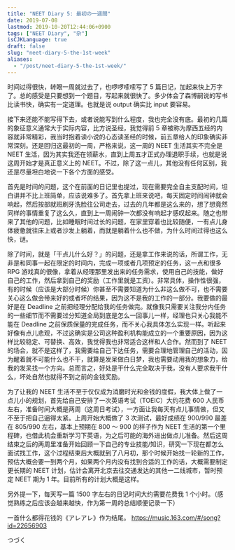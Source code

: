 ```yaml
---
title: "NEET Diary 5: 最初の一週間"
date: 2019-07-08
lastmod: 2019-10-20T12:44:06+0900
tags: ["NEET Diary", "杂"]
isCJKLanguage: true
draft: false
slug: "neet-diary-5-the-1st-week"
aliases:
  - "/post/neet-diary-5-the-1st-week/"
---
```


时间过得很快，转眼一周就过去了，也啰啰嗦嗦写了 5 篇日记，加起来快上万字了。总的感受是只要想到一个题目，写起来就很快了。多少体会了森博嗣说的写书比读书快，确实有一定道理。也就是说 output 确实比 input 要容易。

<!--more-->

接下来还能不能写得下去，或者说能写到什么程度，我也完全没有底。最初的几篇的象征意义通常大于实际内容，比方说圣经，我觉得前 5 章被称为摩西五经的内容就非常精彩，我当时抱着读小说的心态读圣经的时候，前五章给人的印象确实非常深刻。还是回归这最初的一周，严格来说，这一周的 NEET 生活其实不完全是 NEET 生活，因为其实我还在领薪水，直到上周五才正式办理退职手续，也就是说这周开始才是真正意义上的 NEET。不过，除了这一点儿，其他没有任何区别，我还是尽量坦白地说一下各个方面的感受。

首先是时间的问题，这个在前面的日记里也提过，现在需要完全自主支配时间，坦白讲并不比上班简单，应该说难多了。首先拿上班来说吧，每天固定时间闹钟就会响起，然后按部就班刷牙洗脸往公司走去，过去的几年都是这么来的，想了想竟然同样的事情重复了这么久，直到上一周闹钟一次都没有响起才感叹起来。随之也带来了其他的问题，比如睡眠时间过长的问题，在家里穿着也比较随便，一有点儿身体疲惫就往床上或者沙发上躺着，而就是躺着什么也不做，为什么时间过得也这么快，谜。

除了时间，就是「干点儿什么好？」的问题，还是拿工作来说的话，所谓工作，无非是和同事一起在限定的时间内，完成一项或者几项预定的任务，这一点和很多 RPG 游戏真的很像，拿着从经理那里发出来的任务需求，使用自己的技能，做好自己的工作，然后拿到自己的奖励（工作里就是工资）。非常具体，操作性很强，有的时候（应该是大部分时候）你甚至不需要知道为什么非这么做不可，也不需要关心这么做会带来好的或者坏的结果，因为这不是我的工作的一部分。我要做的最好是在 Deadline 之前把经理分配给我的任务做完。就像我只需要关注我分内任务的一些细节而不需要过分知道全局到底是怎么一回事儿一样，经理也只关心我能不能在 Deadline 之前保质保量的完成任务，而不关心我具体怎么实现一样。听起来好像有点儿悲观，不过这确实是公司这种盈利机构能成立的一个重要原因，因为这样比较稳定、可替换、高效，我觉得我也非常适合这样和人合作。然而到了 NEET 的场合，就不是这样了，我需要给自己下达任务，需要合理地管理自己的活动，因为醒着就不可能什么也不干，就算是发呆做白日梦，我也需要动用我的想象力，给我的发呆找一个方向。总而言之，好处是干什么完全取决于我，没有人要求我干什么，坏处自然也就得不到之前的金钱奖励。

为了让我的 NEET 生活不至于仅仅成为消磨时光和金钱的度假，我大体上做了一点儿小的规划，首先给自己安排了一次英语考试（TOEIC）大约花费 600 人民币左右，准备时间大概是两周（这周日考试），一方面让我每天有点儿事情做，但又不至于把自己逼得太紧。上周开始大概做了 3 次测试，最好成绩在 900/990 最差在 805/990 左右，基本上预期在 800 ～ 900 的样子作为 NEET 生活的第一个里程碑，也借此机会重新学习下英语，为之后可能的海外进出做点儿准备。然后这周结束之后的两周里准备开始回顾一下自己的专业技能/知识，研究一下现在都怎么面试找工作，这个过程结束后大概就到了八月初，那个时候开始找一轮新的工作，预估大概会要一到两个月，如果两个月内没有找到合适的工作的话，大概需要制定更长期的 NEET 计划，估计会离开北京去往交通发达的其他一二线城市，暂时预定 NEET 期为 1 年。目前所有的计划大概是这样。

另外提一下，每天写一篇 1500 字左右的日记时间大约需要花费我 1 个小时。（感觉熟练之后应该会越来越快，作为第一周的总结顺便记录一下）

一首什么都得花钱的《アレアレ》作为结尾。 https://music.163.com/#/song?id=22656903

つづく
